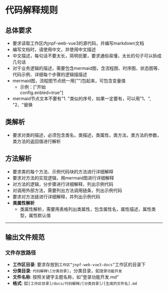 # 代码解释规则
## 总体要求
- 要求读取工作区内jnpf-web-vue3的源代码，并编写markdown文档
- 编写文档时，请使用中文，并使用中文描述
- 中文描述，每句话不要太长，简明扼要，要求通俗易懂，太长的句子可以拆成几句话
- 对于业务逻辑的描述，需要包含mermaid图，含流程图、时序图、状态图等、代码示例、详细每个步骤的逻辑描描述
- mermaid图，流程图节点统一用[""]包起来，可包含变量值
  - 示例：["开始<br/>config.enbled=true"]
- mermaid节点文本不要有"1. "类似的序号，如果一定要有，可以用"1、", "2、"替换
  
## **类解析**
   - 要求对类的描述，必须包含类名，类描述，类属性，类方法，类方法的参数，类方法的返回值进行解析
## **方法解析**
   - 要求类的每个方法、示例代码块的方法进行详细解释
   - 要求对方法的实现逻辑，用mermaid图进行详细解释
   - 对方法的逻辑，分步骤进行详细解释，列出示例代码
   - 对调用外部方法，需要列出方法调用链条，列出示例代码
   - 要求对方法链进行详细解释，并列出示例代码
- **类属性解析**
  - 类属性解析，需要用表格列出类属性，包含属性名，属性描述，属性类型，属性默认值
---
## 输出文件规范
### 文件存放路径
*   **工作区目录**: 要求存放到`工作区“jnpf-web-vue3-docs”`工作区的目录下
*   **分类目录**: `代码解释\[分类目录]`，分类目录，如`登录功能开发`
*   **文件名称**: 按照关键字主题名称，如”登录功能开发.md“
*   **格式**: 如`[工作区目录]/docs/代码解释/[分类目录]/[生成的文件名].md`